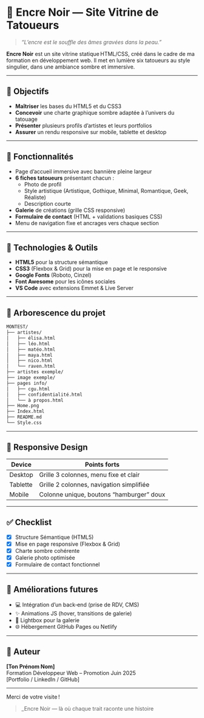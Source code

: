 # 🖤 Encre Noir — Site Vitrine de Tatoueurs

> _“L’encre est le souffle des âmes gravées dans la peau.”_

**Encre Noir** est un site vitrine statique HTML/CSS, créé dans le cadre de ma formation en développement web. Il met en lumière six tatoueurs au style singulier, dans une ambiance sombre et immersive.

---

## 🎯 Objectifs

- **Maîtriser** les bases du HTML5 et du CSS3  
- **Concevoir** une charte graphique sombre adaptée à l’univers du tatouage  
- **Présenter** plusieurs profils d’artistes et leurs portfolios  
- **Assurer** un rendu responsive sur mobile, tablette et desktop  

---

## 🚀 Fonctionnalités

- Page d’accueil immersive avec bannière pleine largeur  
- **6 fiches tatoueurs** présentant chacun :
  - Photo de profil
  - Style artistique (Artistique, Gothique, Minimal, Romantique, Geek, Réaliste)
  - Description courte  
- **Galerie** de créations (grille CSS responsive)  
- **Formulaire de contact** (HTML + validations basiques CSS)  
- Menu de navigation fixe et ancrages vers chaque section  

---

## 🔧 Technologies & Outils

- **HTML5** pour la structure sémantique  
- **CSS3** (Flexbox & Grid) pour la mise en page et le responsive  
- **Google Fonts** (Roboto, Cinzel)  
- **Font Awesome** pour les icônes sociales  
- **VS Code** avec extensions Emmet & Live Server  

---

## 📂 Arborescence du projet

```bash
MONTEST/
├── artistes/
│   ├── élisa.html
│   ├── léo.html
│   ├── matéo.html
│   ├── maya.html
│   ├── nico.html
│   └── raven.html
├── artistes exemple/
├── image exemple/
├── pages info/
│   ├── cgu.html
│   ├── confidentialité.html
│   └── à propos.html
├── Home.png
├── Index.html
├── README.md
└── Style.css
```

---

## 📱 Responsive Design

| Device    | Points forts                              |
|-----------|-------------------------------------------|
| Desktop   | Grille 3 colonnes, menu fixe et clair     |
| Tablette  | Grille 2 colonnes, navigation simplifiée  |
| Mobile    | Colonne unique, boutons “hamburger” doux  |

---

## ✅ Checklist

- [x] Structure Sémantique (HTML5)  
- [x] Mise en page responsive (Flexbox & Grid)  
- [x] Charte sombre cohérente  
- [x] Galerie photo optimisée  
- [x] Formulaire de contact fonctionnel  

---

## 🔮 Améliorations futures

- 💻 Intégration d’un back‑end (prise de RDV, CMS)  
- ✨ Animations JS (hover, transitions de galerie)  
- 📸 Lightbox pour la galerie  
- 🌐 Hébergement GitHub Pages ou Netlify  

---

## 👤 Auteur

**[Ton Prénom Nom]**  
Formation Développeur Web – Promotion Juin 2025  
[Portfolio / LinkedIn / GitHub]  

---

Merci de votre visite !  
> _Encre Noir — là où chaque trait raconte une histoire
